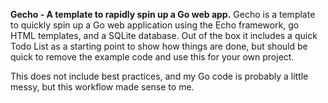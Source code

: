 **Gecho - A template to rapidly spin up a Go web app.**
Gecho is a template to quickly spin up a Go web application using the Echo framework, go HTML templates, and a SQLite database.
Out of the box it includes a quick Todo List as a starting point to show how things are done, but should be quick to remove the example code and use this for your own project.

This does not include best practices, and my Go code is probably a little messy, but this workflow made sense to me.